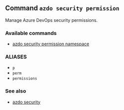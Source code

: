 ## Command `azdo security permission`

Manage Azure DevOps security permissions.

### Available commands

* [azdo security permission namespace](./azdo_security_permission_namespace.md)

### ALIASES

- `p`
- `perm`
- `permissions`

### See also

* [azdo security](./azdo_security.md)
